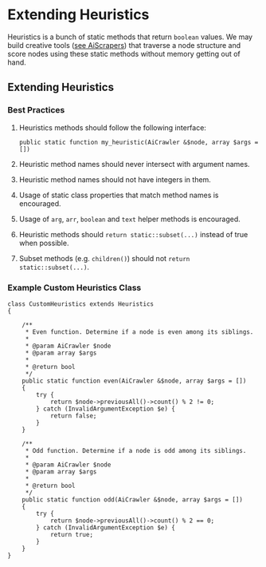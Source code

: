 # Extending Heuristics


Heuristics is a bunch of static methods that return `boolean` values. We may
build creative tools ([see AiScrapers](../../AiScrapers/README.md)) that traverse a node structure and score nodes using
these static methods without memory getting out of hand.

## Extending Heuristics

### Best Practices

1. Heuristics methods should follow the following interface: 

   `public static function my_heuristic(AiCrawler &$node, array $args = [])`
2. Heuristic method names should never intersect with argument names.
3. Heuristic method names should not have integers in them.
4. Usage of static class properties that match method names is encouraged.
5. Usage of `arg`, `arr`, `boolean` and `text` helper methods is encouraged.
6. Heuristic methods should `return static::subset(...)` instead of true when possible.
7. Subset methods (e.g. `children()`) should not `return static::subset(...)`.

### Example Custom Heuristics Class
    
    class CustomHeuristics extends Heuristics
    {
    
        /**
         * Even function. Determine if a node is even among its siblings.
         *
         * @param AiCrawler $node
         * @param array $args
         *
         * @return bool
         */
        public static function even(AiCrawler &$node, array $args = [])
        {
            try {
                return $node->previousAll()->count() % 2 != 0;
            } catch (InvalidArgumentException $e) {
                return false;
            }
        }
    
        /**
         * Odd function. Determine if a node is odd among its siblings.
         *
         * @param AiCrawler $node
         * @param array $args
         *
         * @return bool
         */
        public static function odd(AiCrawler &$node, array $args = [])
        {
            try {
                return $node->previousAll()->count() % 2 == 0;
            } catch (InvalidArgumentException $e) {
                return true;
            }
        }
    }